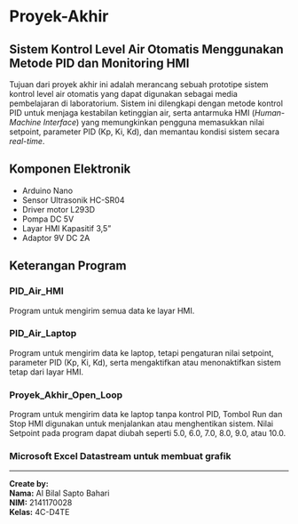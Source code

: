 # Proyek-Akhir

## Sistem Kontrol Level Air Otomatis Menggunakan Metode PID dan Monitoring HMI

Tujuan dari proyek akhir ini adalah merancang sebuah prototipe sistem kontrol level air otomatis yang dapat digunakan sebagai media pembelajaran di laboratorium. Sistem ini dilengkapi dengan metode kontrol PID untuk menjaga kestabilan ketinggian air, serta antarmuka HMI (*Human-Machine Interface*) yang memungkinkan pengguna memasukkan nilai setpoint, parameter PID (Kp, Ki, Kd), dan memantau kondisi sistem secara *real-time*.

## Komponen Elektronik

- Arduino Nano  
- Sensor Ultrasonik HC-SR04  
- Driver motor L293D  
- Pompa DC 5V  
- Layar HMI Kapasitif 3,5”  
- Adaptor 9V DC 2A  

## Keterangan Program

### PID_Air_HMI

Program untuk mengirim semua data ke layar HMI.

### PID_Air_Laptop

Program untuk mengirim data ke laptop, tetapi pengaturan nilai setpoint, parameter PID (Kp, Ki, Kd), serta mengaktifkan atau menonaktifkan sistem tetap dari layar HMI.

### Proyek_Akhir_Open_Loop

Program untuk mengirim data ke laptop tanpa kontrol PID, Tombol Run dan Stop HMI digunakan untuk menjalankan atau menghentikan sistem. Nilai Setpoint pada program dapat diubah seperti 5.0, 6.0, 7.0, 8.0, 9.0, atau 10.0.

### Microsoft Excel Datastream untuk membuat grafik

---

**Create by:**  
**Nama:** Al Bilal Sapto Bahari  
**NIM:** 2141170028  
**Kelas:** 4C-D4TE

